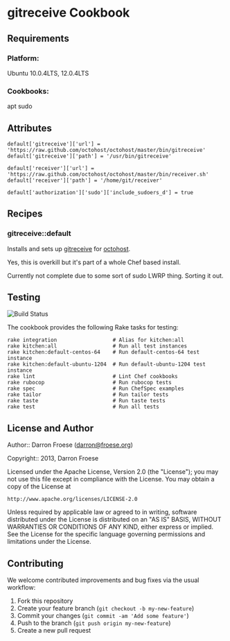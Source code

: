 gitreceive Cookbook
=================

Requirements
------------

### Platform:

Ubuntu 10.0.4LTS, 12.0.4LTS

### Cookbooks:

apt
sudo

Attributes
----------

```
default['gitreceive']['url'] = 'https://raw.github.com/octohost/octohost/master/bin/gitreceive'
default['gitreceive']['path'] = '/usr/bin/gitreceive'

default['receiver']['url'] = 'https://raw.github.com/octohost/octohost/master/bin/receiver.sh'
default['receiver']['path'] = '/home/git/receiver'

default['authorization']['sudo']['include_sudoers_d'] = true
```

Recipes
-------

### gitreceive::default

Installs and sets up [gitreceive](https://github.com/progrium/gitreceive) for [octohost](https://github.com/octohost/octohost).

Yes, this is overkill but it's part of a whole Chef based install.

Currently not complete due to some sort of sudo LWRP thing. Sorting it out.

Testing
-------

![[Build Status](https://travis-ci.org/darron/gitreceive-cookbook.png?branch=master)](https://travis-ci.org/darron/gitreceive-cookbook)

The cookbook provides the following Rake tasks for testing:

    rake integration                  # Alias for kitchen:all
    rake kitchen:all                  # Run all test instances
    rake kitchen:default-centos-64    # Run default-centos-64 test instance
    rake kitchen:default-ubuntu-1204  # Run default-ubuntu-1204 test instance
    rake lint                         # Lint Chef cookbooks
    rake rubocop                      # Run rubocop tests
    rake spec                         # Run ChefSpec examples
    rake tailor                       # Run tailor tests
    rake taste                        # Run taste tests
    rake test                         # Run all tests

License and Author
------------------

Author:: Darron Froese (darron@froese.org)

Copyright:: 2013, Darron Froese

Licensed under the Apache License, Version 2.0 (the "License");
you may not use this file except in compliance with the License.
You may obtain a copy of the License at

    http://www.apache.org/licenses/LICENSE-2.0

Unless required by applicable law or agreed to in writing, software
distributed under the License is distributed on an "AS IS" BASIS,
WITHOUT WARRANTIES OR CONDITIONS OF ANY KIND, either express or implied.
See the License for the specific language governing permissions and
limitations under the License.

Contributing
------------

We welcome contributed improvements and bug fixes via the usual workflow:

1. Fork this repository
2. Create your feature branch (`git checkout -b my-new-feature`)
3. Commit your changes (`git commit -am 'Add some feature'`)
4. Push to the branch (`git push origin my-new-feature`)
5. Create a new pull request
